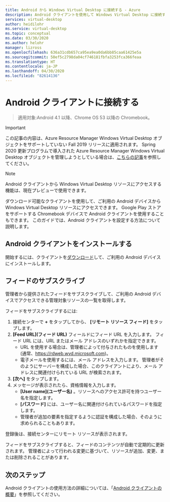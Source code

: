 ```yaml
---
title: Android から Windows Virtual Desktop に接続する - Azure
description: Android クライアントを使用して Windows Virtual Desktop に接続する方法。
services: virtual-desktop
author: heidilohr
ms.service: virtual-desktop
ms.topic: conceptual
ms.date: 03/30/2020
ms.author: helohr
manager: lizross
ms.openlocfilehash: 636a31cdb657ca95ea9ea0da6bb85caa61425e5a
ms.sourcegitcommit: 50ef5c2798da04cf746181fbfa3253fca366feaa
ms.translationtype: HT
ms.contentlocale: ja-JP
ms.lasthandoff: 04/30/2020
ms.locfileid: "82614136"
---
```

# <a name="connect-with-the-android-client"></a>Android クライアントに接続する

> 適用対象:Android 4.1 以降、Chrome OS 53 以降の Chromebook。

>[!IMPORTANT]
>この記事の内容は、Azure Resource Manager Windows Virtual Desktop オブジェクトをサポートしていない Fall 2019 リリースに適用されます。 Spring 2020 更新プログラムで導入された Azure Resource Manager Windows Virtual Desktop オブジェクトを管理しようとしている場合は、[こちらの記事](../connect-android.md)を参照してください。

>[!NOTE]
> Android クライアントから Windows Virtual Desktop リソースにアクセスする機能は、現在プレビューで使用できます。

ダウンロード可能なクライアントを使用して、ご利用の Android デバイスから Windows Virtual Desktop リソースにアクセスできます。 Google Play ストアをサポートする Chromebook デバイスで Android クライアントを使用することもできます。 このガイドでは、Android クライアントを設定する方法について説明します。

## <a name="install-the-android-client"></a>Android クライアントをインストールする

開始するには、クライアントを[ダウンロード](https://play.google.com/store/apps/details?id=com.microsoft.rdc.androidx)して、ご利用の Android デバイスにインストールします。

## <a name="subscribe-to-a-feed"></a>フィードのサブスクライブ

管理者から提供されたフィードをサブスクライブして、ご利用の Android デバイスでアクセスできる管理対象リソースの一覧を取得します。

フィードをサブスクライブするには:

1. 接続センターで **+** をタップしてから、 **[リモート リソース フィード]** をタップします。
2. **[Feed URL]\(フィード URL\)** フィールドにフィード URL を入力します。 フィード URL には、URL またはメール アドレスのいずれかを指定できます。
   - URL を使用する場合は、管理者によって付与されたものを使用します (通常、<https://rdweb.wvd.microsoft.com>)。
   - 電子メールを使用するには、メール アドレスを入力します。 管理者がそのようにサーバーを構成した場合、このクライアントにより、メール アドレスに関連付けられている URL が検索されます。
3. **[次へ]** をタップします。
4. メッセージが表示されたら、資格情報を入力します。
   - **[User name]\(ユーザー名\)** 。リソースへのアクセス許可を持つユーザー名を指定します。
   - **[パスワード]** には、ユーザー名に関連付けられているパスワードを指定します。
   - 管理者が追加の要素を指定するように認証を構成した場合、そのように求められることもあります。

登録後は、接続センターにリモート リソースが表示されます。

フィードをサブスクライブすると、フィードのコンテンツが自動で定期的に更新されます。 管理者によって行われる変更に基づいて、リソースが追加、変更、または削除されることがあります。

## <a name="next-steps"></a>次のステップ

Android クライアントの使用方法の詳細については、「[Android クライアントの概要](/windows-server/remote/remote-desktop-services/clients/remote-desktop-android/)」を参照してください。